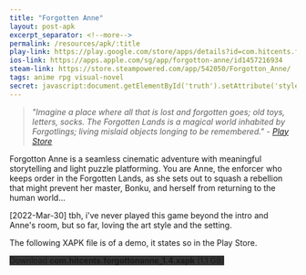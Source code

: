 ```yaml
---
title: "Forgotten Anne"
layout: post-apk
excerpt_separator: <!--more-->
permalink: /resources/apk/:title
play-link: https://play.google.com/store/apps/details?id=com.hitcents.forgottonanne
ios-link: https://apps.apple.com/sg/app/forgotton-anne/id1457216934
steam-link: https://store.steampowered.com/app/542050/Forgotton_Anne/
tags: anime rpg visual-novel
secret: javascript:document.getElementById('truth').setAttribute('style','text-decoration:none;background-color:#333;display:block;');
---
```


> _"Imagine a place where all that is lost and forgotten goes; old toys, letters, socks. The Forgotten Lands is a magical world inhabited by Forgotlings; living mislaid objects longing to be remembered." - <a href="https://play.google.com/store/apps/details?id=com.hitcents.forgottonanne" target="_blank">Play Store</a>_

Forgotton Anne is a seamless cinematic adventure with meaningful storytelling and light puzzle platforming. You are Anne, the enforcer who keeps order in the Forgotten Lands, as she sets out to squash a rebellion that might prevent her master, Bonku, and herself from returning to the human world...

<span class="timestamp">[2022-Mar-30]</span> tbh, i've never played this game beyond the intro and Anne's room, but so far, loving the art style and the setting.

The following XAPK file is of a demo, it states so in the Play Store.

<div class="text-center">
    <a class="btn btn-dark btn-block w-100" onclick='apk("com.hitcents.forgottonanne_1.4.xapk")' target="_blank" style="text-decoration: none; background-color: #333;"> Download <b>com.hitcents.forgottonanne_1.4.xapk</b> (1.1 GB)</a>
</div>

<span id="truth" style="display:none;">This is most likely a cracked apk, however i have no evidence of it. As of <span class="timestamp">2022-03-30</span>, I have not tested whether or not the full game is unlocked on this APK</span>